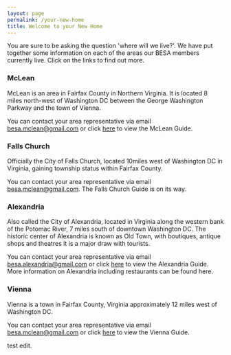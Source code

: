 ```yaml
---
layout: page
permalink: /your-new-home
title: Welcome to your New Home
---
```


You are sure to be asking the question 'where will we live?'.    We have put together some information on each of the areas our BESA members  currently live.  Click on the links to find out more.

### McLean
McLean is an area in Fairfax County in Northern Virginia.  It is located 8 miles north-west of Washington DC between the George Washington Parkway and the town of Vienna.  

You can contact your area representative via email [besa.m﻿clean@gmail.com](mailto:besa.m﻿clean@gmail.com) or click ﻿[here]() ﻿to view the McLean Guide.

### Falls Church
Officially the City of Falls Church, located 10miles west of Washington DC in Virginia, gaining township status within Fairfax County.  

You can contact your area representative via email [besa.mclean@gmail.com](besa.mclean@gmail.com).  The Falls Church Guide is on its way.

### Alexandria ​
Also called the City of Alexandria, located in Virginia along the western bank of the Potomac River, 7 miles south of downtown Washington DC.  The historic center of Alexandria is known as Old Town, with boutiques, antique shops and theatres it is a major draw with tourists.

You can contact your area representative via email [besa.ale﻿xandria@gmail.com](besa.ale﻿xandria@gmail.com) or click [here]() to view the Alexandria Guide.  More information on Alexandria including restaurants can be found here. 

### Vienna
Vienna is a town in Fairfax County, Virginia approximately 12 miles west of Washington DC.  

You can contact your area representative via email [besa.mclean@gmail.com](besa.mclean@gmail.com) or click [here]() to view the Vienna Guide.

test edit.